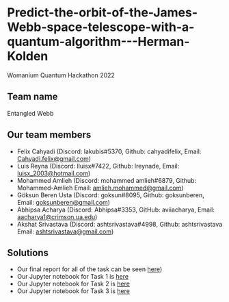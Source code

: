 # Predict-the-orbit-of-the-James-Webb-space-telescope-with-a-quantum-algorithm---Herman-Kolden
Womanium Quantum Hackathon 2022

## Team name
Entangled Webb

## Our team members
* Felix Cahyadi (Discord: lakubis#5370, Github: cahyadifelix, Email: Cahyadi.felix@gmail.com)
* Luis Reyna (Discord: lluisx#7422, Github: lreynade, Email: luisx_2003@hotmail.com)
* Mohammed Amlieh (Discord: mohammed amlieh#6879, Github: Mohammed-Amlieh Email: amlieh.mohammed@gmail.com)
* Göksun Beren Usta (Discord: goksun#8095, Github: goksunberen, Email: goksunberen@gmail.com)
* Abhipsa Acharya (Discord: Abhipsa#3353, GitHub: aviiacharya, Email: aacharya1@crimson.ua.edu)
* Akshat Srivastava (Discord: ashtsrivastava#4998, Github: ashtsrivastava Email: ashtsrivastava@gmail.com)


## Solutions
* Our final report for all of the task can be seen [here]([https://github.com/aviiacharya/Predict-the-orbit-of-the-James-Webb-space-telescope-with-a-quantum-algorithm---Herman-Kolden/blob/main/Final%20Report%20Entangled%20Webb.pdf]))
* Our Jupyter notebook for Task 1 is [here](https://github.com/lakubis/Predict-the-orbit-of-the-James-Webb-space-telescope-with-a-quantum-algorithm---Herman-Kolden/blob/main/Task_1_submit.ipynb)
* Our Jupyter notebook for Task 2 is [here](https://github.com/lakubis/Predict-the-orbit-of-the-James-Webb-space-telescope-with-a-quantum-algorithm---Herman-Kolden/blob/main/Task_2_submit.ipynb)
* Our Jupyter notebook for Task 3 is [here](https://github.com/lakubis/Predict-the-orbit-of-the-James-Webb-space-telescope-with-a-quantum-algorithm---Herman-Kolden/blob/main/Task_3_submit.ipynb)
